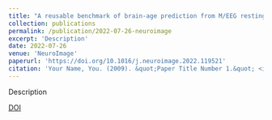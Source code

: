 ```yaml
---
title: "A reusable benchmark of brain-age prediction from M/EEG resting-state signals"
collection: publications
permalink: /publication/2022-07-26-neuroimage
excerpt: 'Description'
date: 2022-07-26
venue: 'NeuroImage'
paperurl: 'https://doi.org/10.1016/j.neuroimage.2022.119521'
citation: 'Your Name, You. (2009). &quot;Paper Title Number 1.&quot; <i>Journal 1</i>. 1(1).'
---
```


Description

[DOI](https://doi.org/10.1016/j.neuroimage.2022.119521)
